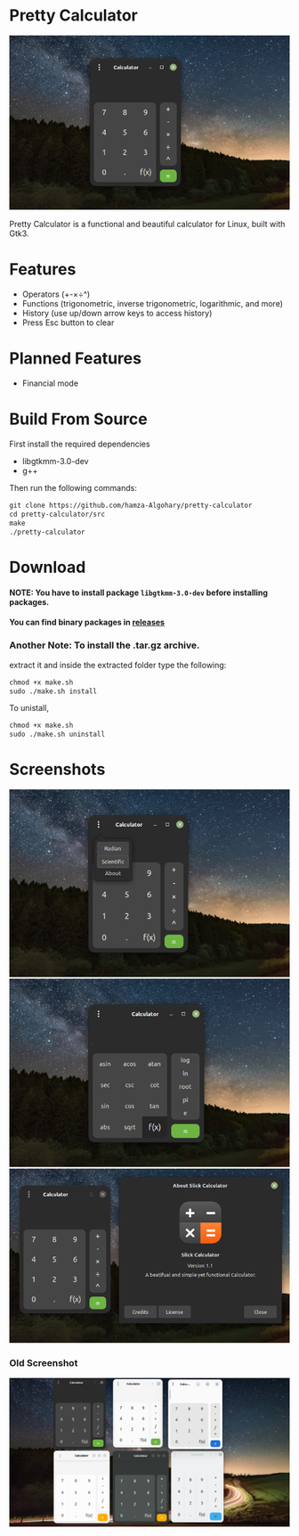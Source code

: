 # Pretty Calculator
![screenshot](screenshots/pretty-calc-new2.png)

Pretty Calculator is a functional and beautiful calculator for Linux, built with Gtk3.
# Features
- Operators (+-×÷^)
- Functions (trigonometric, inverse trigonometric, logarithmic, and more)
- History (use up/down arrow keys to access history)
- Press Esc button to clear

# Planned Features
- Financial mode
# Build From Source
First install the required dependencies
- libgtkmm-3.0-dev
- g++

Then run the following commands:
```
git clone https://github.com/hamza-Algohary/pretty-calculator
cd pretty-calculator/src
make
./pretty-calculator
```

# Download
#### NOTE: You have to install package `libgtkmm-3.0-dev` before installing packages.
#### You can find binary packages in [releases](https://github.com/hamza-Algohary/pretty-calculator/releases/)

### Another Note: To install the .tar.gz archive.
extract it and inside the extracted folder type the following:
```
chmod +x make.sh
sudo ./make.sh install
```
To unistall,
```
chmod +x make.sh
sudo ./make.sh uninstall
```
# Screenshots

![screenshot](screenshots/pretty-calc-new5.png)
![screenshot](screenshots/pretty-calc-new6.png)
![screenshot](screenshots/pretty-calc-new7.png)
### Old Screenshot
![screenshot](screenshots/pretty-calc4.png)

